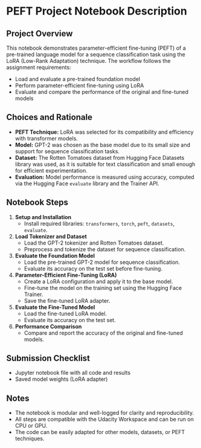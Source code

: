 # PEFT Project Notebook Description

## Project Overview
This notebook demonstrates parameter-efficient fine-tuning (PEFT) of a pre-trained language model for a sequence classification task using the LoRA (Low-Rank Adaptation) technique. The workflow follows the assignment requirements:

- Load and evaluate a pre-trained foundation model
- Perform parameter-efficient fine-tuning using LoRA
- Evaluate and compare the performance of the original and fine-tuned models

## Choices and Rationale
- **PEFT Technique:** LoRA was selected for its compatibility and efficiency with transformer models.
- **Model:** GPT-2 was chosen as the base model due to its small size and support for sequence classification tasks.
- **Dataset:** The Rotten Tomatoes dataset from Hugging Face Datasets library was used, as it is suitable for text classification and small enough for efficient experimentation.
- **Evaluation:** Model performance is measured using accuracy, computed via the Hugging Face `evaluate` library and the Trainer API.

## Notebook Steps
1. **Setup and Installation**
   - Install required libraries: `transformers`, `torch`, `peft`, `datasets`, `evaluate`.
2. **Load Tokenizer and Dataset**
   - Load the GPT-2 tokenizer and Rotten Tomatoes dataset.
   - Preprocess and tokenize the dataset for sequence classification.
3. **Evaluate the Foundation Model**
   - Load the pre-trained GPT-2 model for sequence classification.
   - Evaluate its accuracy on the test set before fine-tuning.
4. **Parameter-Efficient Fine-Tuning (LoRA)**
   - Create a LoRA configuration and apply it to the base model.
   - Fine-tune the model on the training set using the Hugging Face Trainer.
   - Save the fine-tuned LoRA adapter.
5. **Evaluate the Fine-Tuned Model**
   - Load the fine-tuned LoRA model.
   - Evaluate its accuracy on the test set.
6. **Performance Comparison**
   - Compare and report the accuracy of the original and fine-tuned models.

## Submission Checklist
-  Jupyter notebook file with all code and results
-  Saved model weights (LoRA adapter)

## Notes
- The notebook is modular and well-logged for clarity and reproducibility.
- All steps are compatible with the Udacity Workspace and can be run on CPU or GPU.
- The code can be easily adapted for other models, datasets, or PEFT techniques.
